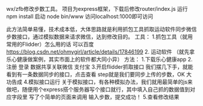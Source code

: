 wx/zfb修改步数工具。
项目为express框架，下载后修改router/index.js   运行  npm install 
启动 node bin/www
访问localhost:1000即可访问


此方法简单易懂，技术成本低，大体思路就是利用抓包工具抓取运动软件同步微信步数接口，通过模拟数据来请求微信，达到修改目的。
工具：
1.抓包工具（就用常用的Flidder）怎么用的话 可以百度 https://blog.csdn.net/ohmygirl/article/details/17846199 
2. 运动软件 （就先拿乐心健康做案例，其实市面上的软件都大同小异）
方法：
1.下载乐心健康app
2.注册 登录 数据共享关联微信 支付宝
3.开启flidder抓取接口
我们摆几下手，就能看到有一条数据同步的接口，点击查看
step就是我们要同步上传的步数，OK 大功告成
4.模拟接口运行 
关于模拟接口，有各种模拟办法，我们就用最简单的js来做吧，随便用个express搭个服务器写个接口就行，其中填入自己抓的数据值到对应字段里
写了个简单的页面来调用
输入步数，提交成功！
5.查看修改结果
